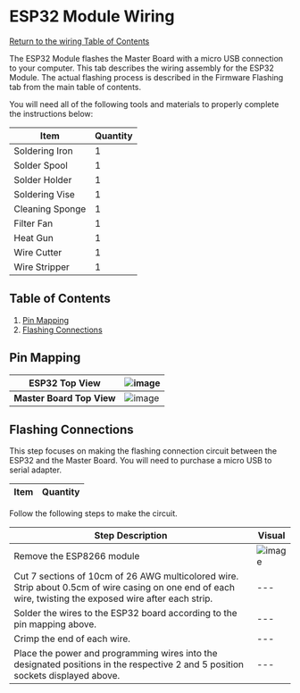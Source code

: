 # ESP32 Module Wiring
[Return to the wiring Table of Contents](https://github.com/EmiliaPsacharopoulos/Quadruped-8dof-Robot/tree/main/Wiring#table-of-contents)

The ESP32 Module flashes the Master Board with a micro USB connection to your computer. This tab describes the wiring assembly for the ESP32 Module. The actual flashing process is described in the Firmware Flashing tab from the main table of contents. 

You will need all of the following tools and materials to properly complete the instructions below:

| Item | Quantity | 
| --- | --- |
| Soldering Iron | 1 |
| Solder Spool | 1 |
| Solder Holder | 1 |
| Soldering Vise | 1 |
| Cleaning Sponge | 1 |
| Filter Fan | 1 |
| Heat Gun | 1 |
| Wire Cutter | 1 |
| Wire Stripper | 1 |



## Table of Contents
1. [Pin Mapping](https://github.com/EmiliaPsacharopoulos/Quadruped-8dof-Robot/blob/main/Wiring/ESP32%20Module%20Wiring/README.md#pin-mapping)
2. [Flashing Connections](https://github.com/EmiliaPsacharopoulos/Quadruped-8dof-Robot/blob/main/Wiring/ESP32%20Module%20Wiring/README.md#flashing-connections)

## Pin Mapping

| **ESP32 Top View** | ![image](https://user-images.githubusercontent.com/84528674/121071031-6e583700-c79d-11eb-9a0f-4bfa9c00a56a.png) |
| --- | --- |
| **Master Board Top View** | ![image](https://user-images.githubusercontent.com/84528674/121081079-3a374300-c7aa-11eb-82ff-4f39c01b804e.png) |


## Flashing Connections
This step focuses on making the flashing connection circuit between the ESP32 and the Master Board. You will need to purchase a micro USB to serial adapter.

| Item | Quantity | 
| --- | --- |



Follow the following steps to make the circuit. 

| Step Description | Visual | 
| --- | --- |
| Remove the ESP8266 module | ![image](https://user-images.githubusercontent.com/84528674/121068909-d3f6f400-c79a-11eb-9071-79553ac5caa6.png) |
| Cut 7 sections of 10cm of 26 AWG multicolored wire. Strip about 0.5cm of wire casing on one end of each wire, twisting the exposed wire after each strip.  | --- |
| Solder the wires to the ESP32 board according to the pin mapping above.  | --- |
| Crimp the end of each wire. | --- |
| Place the power and programming wires into the designated positions in the respective 2 and 5 position sockets displayed above. | --- |
